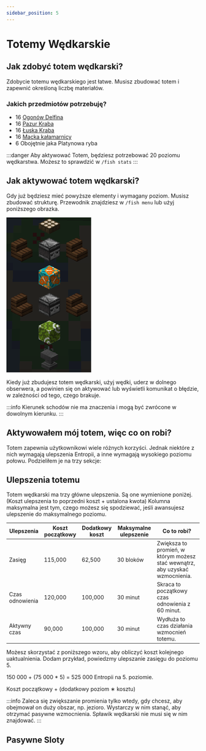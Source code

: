 ```yaml
---
sidebar_position: 5
---
```


# Totemy Wędkarskie

## Jak zdobyć totem wędkarski?

Zdobycie totemu wędkarskiego jest łatwe. Musisz zbudować totem i zapewnić określoną liczbę materiałów.

### Jakich przedmiotów potrzebuję?

* 16 [Ogonów Delfina](wiki)
* 16 [Pazur Kraba](wiki)
* 16 [Łuska Kraba](wiki)
* 16 [Macka kałamarnicy](wiki)
* 6 Obojętnie jaka Platynowa ryba

:::danger
Aby aktywować Totem, będziesz potrzebować 20 poziomu wędkarstwa. Możesz to sprawdzić w `/fish stats`
:::

## Jak aktywować totem wędkarski?

Gdy już będziesz mieć powyższe elementy i wymagany poziom. Musisz zbudować strukturę. Przewodnik znajdziesz w `/fish menu` lub użyj poniższego obrazka.

![totem](./assets2/totem.png)

Kiedy już zbudujesz totem wędkarski, użyj wędki, uderz w dolnego obserwera, a powinien się on aktywować lub wyświetli komunikat o błędzie, w zależności od tego, czego brakuje.

:::info
Kierunek schodów nie ma znaczenia i mogą być zwrócone w dowolnym kierunku.
:::

## Aktywowałem mój totem, więc co on robi?

Totem zapewnia użytkownikowi wiele różnych korzyści. Jednak niektóre z nich wymagają ulepszenia Entropii, a inne wymagają wysokiego poziomu połowu. Podzieliłem je na trzy sekcje:

## Ulepszenia totemu

Totem wędkarski ma trzy główne ulepszenia. Są one wymienione poniżej. (Koszt ulepszenia to poprzedni koszt + ustalona kwota) Kolumna maksymalna jest tym, czego możesz się spodziewać, jeśli awansujesz ulepszenie do maksymalnego poziomu.

| Ulepszenia      | Koszt początkowy | Dodatkowy koszt | Maksymalne ulepszenie | Co to robi? 
| --------------- | ---------------- | --------------- | --------------------- | ----------- 
| Zasięg          | 115,000          | 62,500          | 30 bloków             | Zwiększa to promień, w którym możesz stać wewnątrz, aby uzyskać wzmocnienia.
| Czas odnowienia | 120,000          | 100,000         | 30 minut              | Skraca to początkowy czas odnowienia z 60 minut.
| Aktywny czas    | 90,000           | 100,000         | 30 minut              | Wydłuża to czas działania wzmocnień totemu.

Możesz skorzystać z poniższego wzoru, aby obliczyć koszt kolejnego uaktualnienia. Dodam przykład, powiedzmy ulepszanie zasięgu do poziomu 5.

150 000 + (75 000 * 5) = 525 000 Entropii na 5. poziomie. 

Koszt początkowy + (dodatkowy poziom ∗ kosztu)

:::info
Zaleca się zwiększanie promienia tylko wtedy, gdy chcesz, aby obejmował on duży obszar, np. jezioro. Wystarczy w nim stanąć, aby otrzymać pasywne wzmocnienia. Spławik wędkarski nie musi się w nim znajdować.
:::

## Pasywne Sloty



